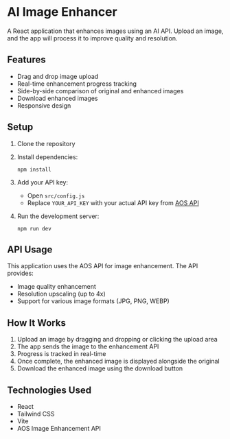 # AI Image Enhancer

A React application that enhances images using an AI API. Upload an image, and the app will process it to improve quality and resolution.

## Features

- Drag and drop image upload
- Real-time enhancement progress tracking
- Side-by-side comparison of original and enhanced images
- Download enhanced images
- Responsive design

## Setup

1. Clone the repository
2. Install dependencies:
   ```
   npm install
   ```
3. Add your API key:
   - Open `src/config.js`
   - Replace `YOUR_API_KEY` with your actual API key from [AOS API](https://techhk.aoscdn.com/)

4. Run the development server:
   ```
   npm run dev
   ```

## API Usage

This application uses the AOS API for image enhancement. The API provides:

- Image quality enhancement
- Resolution upscaling (up to 4x)
- Support for various image formats (JPG, PNG, WEBP)

## How It Works

1. Upload an image by dragging and dropping or clicking the upload area
2. The app sends the image to the enhancement API
3. Progress is tracked in real-time
4. Once complete, the enhanced image is displayed alongside the original
5. Download the enhanced image using the download button

## Technologies Used

- React
- Tailwind CSS
- Vite
- AOS Image Enhancement API

